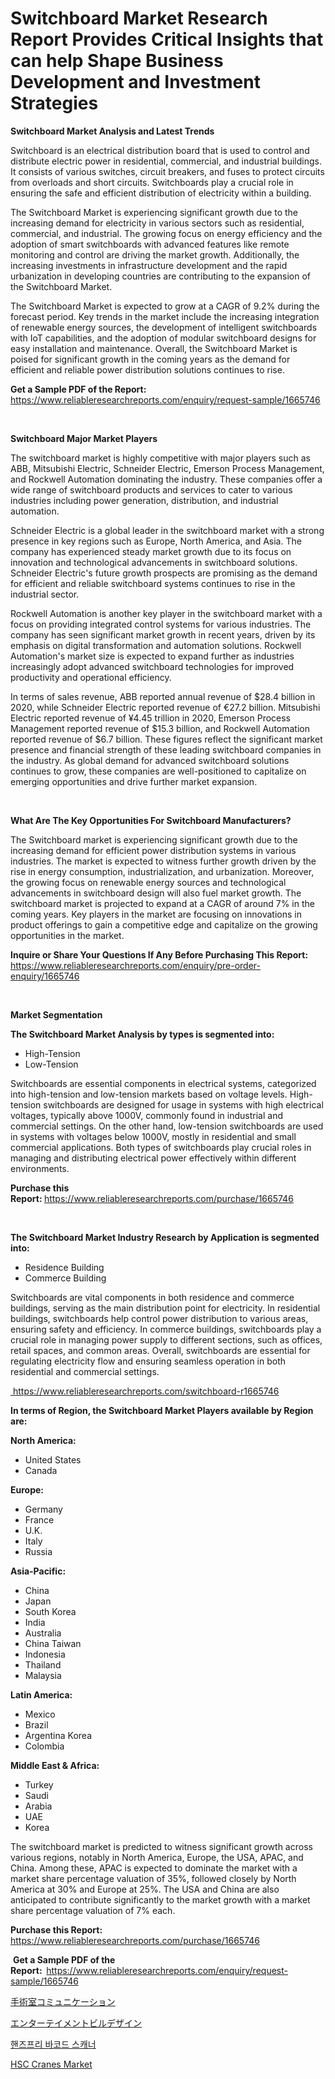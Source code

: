 <p><h1>Switchboard Market Research Report Provides Critical Insights that can help Shape Business Development and Investment Strategies</h1></p><p><strong>Switchboard Market Analysis and Latest Trends</strong></p>
<p><p>Switchboard is an electrical distribution board that is used to control and distribute electric power in residential, commercial, and industrial buildings. It consists of various switches, circuit breakers, and fuses to protect circuits from overloads and short circuits. Switchboards play a crucial role in ensuring the safe and efficient distribution of electricity within a building.</p><p>The Switchboard Market is experiencing significant growth due to the increasing demand for electricity in various sectors such as residential, commercial, and industrial. The growing focus on energy efficiency and the adoption of smart switchboards with advanced features like remote monitoring and control are driving the market growth. Additionally, the increasing investments in infrastructure development and the rapid urbanization in developing countries are contributing to the expansion of the Switchboard Market.</p><p>The Switchboard Market is expected to grow at a CAGR of 9.2% during the forecast period. Key trends in the market include the increasing integration of renewable energy sources, the development of intelligent switchboards with IoT capabilities, and the adoption of modular switchboard designs for easy installation and maintenance. Overall, the Switchboard Market is poised for significant growth in the coming years as the demand for efficient and reliable power distribution solutions continues to rise.</p></p>
<p><strong>Get a Sample PDF of the Report:&nbsp;</strong> <a href="https://www.reliableresearchreports.com/enquiry/request-sample/1665746">https://www.reliableresearchreports.com/enquiry/request-sample/1665746</a></p>
<p>&nbsp;</p>
<p><strong>Switchboard Major Market Players</strong></p>
<p><p>The switchboard market is highly competitive with major players such as ABB, Mitsubishi Electric, Schneider Electric, Emerson Process Management, and Rockwell Automation dominating the industry. These companies offer a wide range of switchboard products and services to cater to various industries including power generation, distribution, and industrial automation.</p><p>Schneider Electric is a global leader in the switchboard market with a strong presence in key regions such as Europe, North America, and Asia. The company has experienced steady market growth due to its focus on innovation and technological advancements in switchboard solutions. Schneider Electric's future growth prospects are promising as the demand for efficient and reliable switchboard systems continues to rise in the industrial sector.</p><p>Rockwell Automation is another key player in the switchboard market with a focus on providing integrated control systems for various industries. The company has seen significant market growth in recent years, driven by its emphasis on digital transformation and automation solutions. Rockwell Automation's market size is expected to expand further as industries increasingly adopt advanced switchboard technologies for improved productivity and operational efficiency.</p><p>In terms of sales revenue, ABB reported annual revenue of $28.4 billion in 2020, while Schneider Electric reported revenue of €27.2 billion. Mitsubishi Electric reported revenue of ¥4.45 trillion in 2020, Emerson Process Management reported revenue of $15.3 billion, and Rockwell Automation reported revenue of $6.7 billion. These figures reflect the significant market presence and financial strength of these leading switchboard companies in the industry. As global demand for advanced switchboard solutions continues to grow, these companies are well-positioned to capitalize on emerging opportunities and drive further market expansion.</p></p>
<p>&nbsp;</p>
<p><strong>What Are The Key Opportunities For Switchboard Manufacturers?</strong></p>
<p><p>The Switchboard market is experiencing significant growth due to the increasing demand for efficient power distribution systems in various industries. The market is expected to witness further growth driven by the rise in energy consumption, industrialization, and urbanization. Moreover, the growing focus on renewable energy sources and technological advancements in switchboard design will also fuel market growth. The switchboard market is projected to expand at a CAGR of around 7% in the coming years. Key players in the market are focusing on innovations in product offerings to gain a competitive edge and capitalize on the growing opportunities in the market.</p></p>
<p><strong>Inquire or Share Your Questions If Any Before Purchasing This Report:</strong> <a href="https://www.reliableresearchreports.com/enquiry/pre-order-enquiry/1665746">https://www.reliableresearchreports.com/enquiry/pre-order-enquiry/1665746</a></p>
<p>&nbsp;</p>
<p><strong>Market Segmentation</strong></p>
<p><strong>The Switchboard Market Analysis by types is segmented into:</strong></p>
<p><ul><li>High-Tension</li><li>Low-Tension</li></ul></p>
<p><p>Switchboards are essential components in electrical systems, categorized into high-tension and low-tension markets based on voltage levels. High-tension switchboards are designed for usage in systems with high electrical voltages, typically above 1000V, commonly found in industrial and commercial settings. On the other hand, low-tension switchboards are used in systems with voltages below 1000V, mostly in residential and small commercial applications. Both types of switchboards play crucial roles in managing and distributing electrical power effectively within different environments.</p></p>
<p><strong>Purchase this Report:&nbsp;</strong><a href="https://www.reliableresearchreports.com/purchase/1665746">https://www.reliableresearchreports.com/purchase/1665746</a></p>
<p>&nbsp;</p>
<p><strong>The Switchboard Market Industry Research by Application is segmented into:</strong></p>
<p><ul><li>Residence Building</li><li>Commerce Building</li></ul></p>
<p><p>Switchboards are vital components in both residence and commerce buildings, serving as the main distribution point for electricity. In residential buildings, switchboards help control power distribution to various areas, ensuring safety and efficiency. In commerce buildings, switchboards play a crucial role in managing power supply to different sections, such as offices, retail spaces, and common areas. Overall, switchboards are essential for regulating electricity flow and ensuring seamless operation in both residential and commercial settings.</p></p>
<p><a href="https://www.reliableresearchreports.com/switchboard-r1665746">&nbsp;https://www.reliableresearchreports.com/switchboard-r1665746</a></p>
<p><strong>In terms of Region, the Switchboard Market Players available by Region are:</strong></p>
<p>
    <p> <strong> North America: </strong>
        <ul>
            <li>United States</li>
            <li>Canada</li>
        </ul>
        </p> 
    <p> <strong> Europe: </strong>
        <ul>
            <li>Germany</li>
            <li>France</li>
            <li>U.K.</li>
            <li>Italy</li>
            <li>Russia</li>
        </ul>
        </p> 
    <p> <strong> Asia-Pacific: </strong>
        <ul>
            <li>China</li>
            <li>Japan</li>
            <li>South Korea</li>
            <li>India</li>
            <li>Australia</li>
            <li>China Taiwan</li>
            <li>Indonesia</li>
            <li>Thailand</li>
            <li>Malaysia</li>
        </ul>
        </p> 
    <p> <strong> Latin America: </strong>
        <ul>
            <li>Mexico</li>
            <li>Brazil</li>
            <li>Argentina Korea</li>
            <li>Colombia</li>
        </ul>
        </p> 
    <p> <strong> Middle East & Africa: </strong>
        <ul>
            <li>Turkey</li>
            <li>Saudi</li>
            <li>Arabia</li>
            <li>UAE</li>
            <li>Korea</li>
        </ul>
    </p>
    </p>
<p><p>The switchboard market is predicted to witness significant growth across various regions, notably in North America, Europe, the USA, APAC, and China. Among these, APAC is expected to dominate the market with a market share percentage valuation of 35%, followed closely by North America at 30% and Europe at 25%. The USA and China are also anticipated to contribute significantly to the market growth with a market share percentage valuation of 7% each.</p></p>
<p><strong>Purchase this Report: </strong><a href="https://www.reliableresearchreports.com/purchase/1665746">https://www.reliableresearchreports.com/purchase/1665746</a></p>
<p>&nbsp;<strong>Get a Sample PDF of the Report:&nbsp;&nbsp;</strong><a href="https://www.reliableresearchreports.com/enquiry/request-sample/1665746">https://www.reliableresearchreports.com/enquiry/request-sample/1665746</a></p>
<p><strong></strong></p>
<p><p><a href="https://medium.com/@akio198300/%E6%89%8B%E8%A1%93%E5%AE%A4%E3%82%B3%E3%83%9F%E3%83%A5%E3%83%8B%E3%82%B1%E3%83%BC%E3%82%B7%E3%83%A7%E3%83%B3%E5%B8%82%E5%A0%B4%E3%81%AE%E8%A6%8F%E6%A8%A1%E3%81%A8%E5%B8%82%E5%A0%B4%E3%83%88%E3%83%AC%E3%83%B3%E3%83%89-%E5%AE%8C%E5%85%A8%E3%81%AA%E7%94%A3%E6%A5%AD%E6%A6%82%E8%A6%B3-2024%E5%B9%B4%E3%81%8B%E3%82%892031%E5%B9%B4-38820009663d">手術室コミュニケーション</a></p><p><a href="https://medium.com/@thomassandoval55/%E3%82%A8%E3%83%B3%E3%82%BF%E3%83%BC%E3%83%86%E3%82%A4%E3%83%A1%E3%83%B3%E3%83%88%E3%83%93%E3%83%AB%E8%A8%AD%E8%A8%88%E5%B8%82%E5%A0%B4-2031%E5%B9%B4%E3%81%BE%E3%81%A7%E3%81%AE%E3%83%88%E3%83%AC%E3%83%B3%E3%83%89-%E4%BA%88%E6%B8%AC-%E7%AB%B6%E4%BA%89%E5%88%86%E6%9E%90-bc2ad0353975">エンターテイメントビルデザイン</a></p><p><a href="https://medium.com/@jaleelweissnat2022/%ED%95%B8%EC%A6%88%ED%94%84%EB%A6%AC-%EB%B0%94%EC%BD%94%EB%93%9C-%EC%8A%A4%EC%BA%90%EB%84%88-%EC%8B%9C%EC%9E%A5-%EB%B6%84%EC%84%9D-%EA%B8%80%EB%A1%9C%EB%B2%8C-%EC%82%B0%EC%97%85-%EC%A0%84%EB%A7%9D-%EB%B0%8F-%EC%98%88%EC%B8%A1-2024%EB%85%84%EB%B6%80%ED%84%B0-2031%EB%85%84%EA%B9%8C%EC%A7%80-b66496d1d29e">핸즈프리 바코드 스캐너</a></p><p><a href="https://github.com/NorbertYates/Market-Research-Report-List-4/blob/main/hsc-cranes-market.md">HSC Cranes Market</a></p></p>